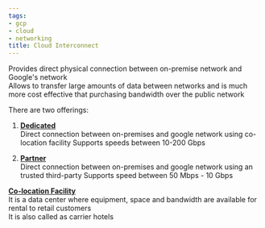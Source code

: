 ```yaml
---
tags:
- gcp
- cloud
- networking
title: Cloud Interconnect
---
```


Provides direct physical connection between on-premise network and Google's network  
Allows to transfer large amounts of data between networks and is much more cost effective that purchasing bandwidth over the public network

There are two offerings:

1. **<u>Dedicated</u>**  
   Direct connection between on-premises and google network using co-location facility
   Supports speeds between 10-200 Gbps

2. **<u>Partner</u>**  
   Direct connection between on-premises and google network using an trusted third-party 
   Supports speed between 50 Mbps - 10 Gbps

**<u>Co-location Facility</u>**  
It is a data center where equipment, space and bandwidth are available for rental to retail customers  
It is also called as carrier hotels